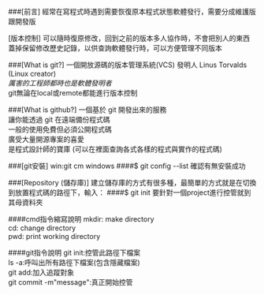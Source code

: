 ###[前言]
經常在寫程式時遇到需要恢復原本程式狀態軟體發⾏，需要分成維護版跟開發版

[版本控制]
可以隨時復原修改，回到之前的版本多⼈協作時，不會把別⼈的東⻄蓋掉保留修改歷史記錄，以供查詢軟體發⾏時，可以⽅便管理不同版本



###[What is git?]
一個開放源碼的版本管理系統(VCS) 
發明⼈ Linus Torvalds (Linux creator)  
*厲害的工程師都時也是軟體發明者*  
git無論在local或remote都能進行版本控制

###[What is github?]
一個基於 git 開發出來的服務  
讓你能透過 git 在遠端備份程式碼  
一般的使用免費但必須公開程式碼  
廣受大量開源專案的喜愛  
是程式設計師的寶庫 (可以在裡面查詢各式各樣的程式與實作的程式碼)

###[git安裝]
win:git cm windows
####$ git config --list 確認有無安裝成功

###[Repository (儲存庫)]
建立儲存庫的方式有很多種，最簡單的方式就是在切換到放置程式碼的路徑下，輸入：
####$ git init
要針對一個project進行控管就到其母資料夾

####cmd指令縮寫說明
mkdir: make directory  
cd: change directory  
pwd: print working directory 

####git指令說明
git init:控管此路徑下檔案  
ls -a:呼叫出所有路徑下檔案(包含隱藏檔案)  
git add:加入追蹤對象  
git commit -m"message":真正開始控管










